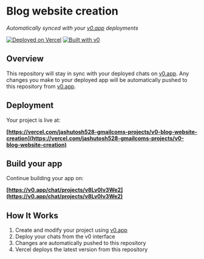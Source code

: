 # Blog website creation

*Automatically synced with your [v0.app](https://v0.app) deployments*

[![Deployed on Vercel](https://img.shields.io/badge/Deployed%20on-Vercel-black?style=for-the-badge&logo=vercel)](https://vercel.com/jashutosh528-gmailcoms-projects/v0-blog-website-creation)
[![Built with v0](https://img.shields.io/badge/Built%20with-v0.app-black?style=for-the-badge)](https://v0.app/chat/projects/v8Lv0lv3We2)

## Overview

This repository will stay in sync with your deployed chats on [v0.app](https://v0.app).
Any changes you make to your deployed app will be automatically pushed to this repository from [v0.app](https://v0.app).

## Deployment

Your project is live at:

**[https://vercel.com/jashutosh528-gmailcoms-projects/v0-blog-website-creation](https://vercel.com/jashutosh528-gmailcoms-projects/v0-blog-website-creation)**

## Build your app

Continue building your app on:

**[https://v0.app/chat/projects/v8Lv0lv3We2](https://v0.app/chat/projects/v8Lv0lv3We2)**

## How It Works

1. Create and modify your project using [v0.app](https://v0.app)
2. Deploy your chats from the v0 interface
3. Changes are automatically pushed to this repository
4. Vercel deploys the latest version from this repository